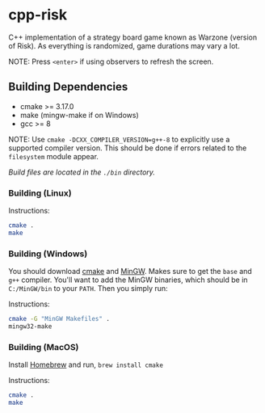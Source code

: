# cpp-risk
C++ implementation of a strategy board game known as Warzone (version of Risk). As everything is randomized, game durations may vary a lot.

NOTE: Press `<enter>` if using observers to refresh the screen.

## Building Dependencies

* cmake >= 3.17.0
* make (mingw-make if on Windows)
* gcc >= 8

NOTE: Use `cmake -DCXX_COMPILER_VERSION=g++-8` to explicitly use a supported compiler version. This should be done if errors related to the `filesystem` module appear.

*Build files are located in the `./bin` directory.*

### Building (Linux)

Instructions:

```bash
cmake .
make
```

### Building (Windows)

You should download [cmake](https://cmake.org/download/) and [MinGW](https://osdn.net/projects/mingw/releases/). Makes sure to get the `base` and `g++` compiler. You'll want to add the MinGW binaries, which should be in `C:/MinGW/bin` to your `PATH`. Then you simply run:

Instructions:

```bash
cmake -G "MinGW Makefiles" .
mingw32-make
```

### Building (MacOS)

Install [Homebrew](https://brew.sh/) and run, `brew install cmake`

Instructions:

```bash
cmake .
make
```
